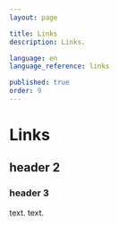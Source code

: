 ```yaml
---
layout: page

title: Links
description: Links.

language: en
language_reference: links

published: true
order: 9
---
```


# Links

## header 2

### header 3

text.
text.